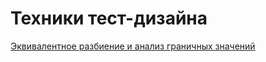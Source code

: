 # Техники тест-дизайна
[Эквивалентное разбиение и анализ граничных значений](https://docs.google.com/spreadsheets/d/1bJiRt8hCkb-dp4HCMCUtOymPx7VeL65hvB2mnZWT7yo)